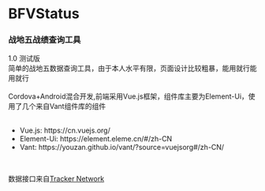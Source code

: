 # BFVStatus
### 战地五战绩查询工具
1.0 测试版<br>
简单的战地五数据查询工具，由于本人水平有限，页面设计比较粗暴，能用就行能用就行 <br>
<br>
Cordova+Android混合开发,前端采用Vue.js框架，组件库主要为Element-Ui，使用了几个来自Vant组件库的组件<br>
<br>
<ul>
  <li>Vue.js: https://cn.vuejs.org/ </li>
  <li>Element-Ui: https://element.eleme.cn/#/zh-CN </li>
  <li>Vant: https://youzan.github.io/vant/?source=vuejsorg#/zh-CN/ </li>
  </ul>
<br>
<p>数据接口来自<a href="https://tracker.gg/">Tracker Network</a></p>
